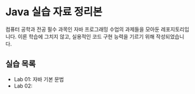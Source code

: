 # Java 실습 자료 정리본

컴퓨터 공학과 전공 필수 과목인 자바 프로그래밍 수업의 과제들을 모아둔 레포지토리입니다. 
이론 학습에 그치지 않고, 실용적인 코드 구현 능력을 기르기 위해 작성되었습니다.

## 실습 목록
- Lab 01: 자바 기본 문법
- Lab 02: 
